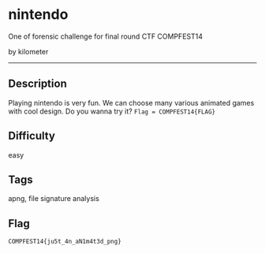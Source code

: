 # nintendo
One of forensic challenge for final round CTF COMPFEST14

by kilometer

---

## Description
Playing nintendo is very fun. We can choose many various animated games with cool design. Do you wanna try it?
`Flag = COMPFEST14{FLAG}`

## Difficulty
easy

## Tags
apng, file signature analysis


## Flag

```
COMPFEST14{ju5t_4n_aN1m4t3d_png}
```


